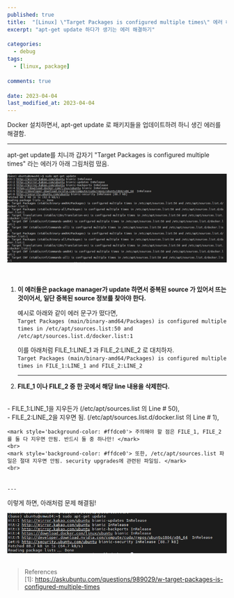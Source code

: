```yaml
---
published: true
title:  "[Linux] \"Target Packages is configured multiple times\" 에러 해결하기"
excerpt: "apt-get update 하다가 생기는 에러 해결하기"

categories:
  - debug
tags:
  - [linux, package]

comments: true
 
date: 2023-04-04
last_modified_at: 2023-04-04
---
```

 
Docker 설치하면서, apt-get update 로 패키지들을 업데이트하려 하니 생긴 에러를 해결함.

----

apt-get update를 치니까 갑자기 "Target Packages is configured multiple times" 라는 에러가 아래 그림처럼 떴음.  

<center> <img src="../../assets/images/posts/debug/2023-04-04-AptgetError/AptgetError_fig1.png" width="700" alt="{{ include.description }}">
    </center> 

<br>
<br>

1. **이 에러들은 package manager가 update 하면서 중복된 source 가 있어서 뜨는 것이어서, 일단 중복된 source 정보를 찾아야 한다.** 
    <br> 

    예시로 아래와 같이 에러 문구가 떴다면, <br>
    `Target Packages (main/binary-amd64/Packages) is configured multiple times in /etc/apt/sources.list:50 and /etc/apt/sources.list.d/docker.list:1` <br>

    이를 아래처럼 FILE_1:LINE_1 과 FILE_2:LINE_2 로 대치하자. <br>
    `Target Packages (main/binary-amd64/Packages) is configured multiple times in FILE_1:LINE_1 and FILE_2:LINE_2` <br>


    ---

2. **FILE_1 이나 FILE_2 중 한 곳에서 해당 line 내용을 삭제한다.**
  <br>
    - FILE_1:LINE_1을 지우든가 (/etc/apt/sources.list 의 Line # 50), <br>
    - FILE_2:LINE_2을 지우면 됨. (/etc/apt/sources.list.d/docker.list 의 Line # 1), <br>

    <mark style='background-color: #ffdce0'> 주의해야 할 점은 FILE_1, FILE_2 를 둘 다 지우면 안됨. 반드시 둘 중 하나만! </mark> 
    <br>
    <mark style='background-color: #ffdce0'> 또한, /etc/apt/sources.list 파일은 절대 지우면 안됨. security upgrades에 관련된 파일임. </mark>
    <br>
    
    
    ---

이렇게 하면, 아래처럼 문제 해결됨!
<br>

<center> <img src="../../assets/images/posts/debug/2023-04-04-AptgetError/AptgetError_fig2.png" width="700" alt="{{ include.description }}">
</center> 
<br>

> References <br>
 [1]: <https://askubuntu.com/questions/989029/w-target-packages-is-configured-multiple-times>